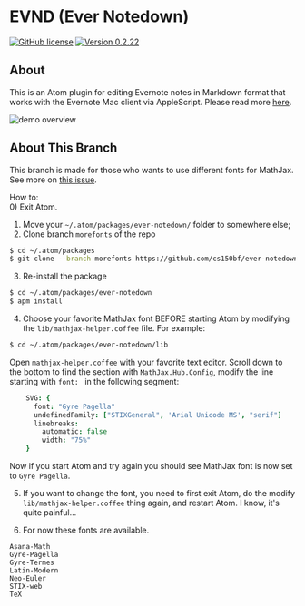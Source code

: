 #   EVND (Ever Notedown) 

[![GitHub license](https://img.shields.io/badge/license-MIT-blue.svg)](https://raw.githubusercontent.com/cs150bf/ever-notedown/master/LICENSE.md) [![Version 0.2.22](https://img.shields.io/badge/apm-v0.2.22-green.svg)](https://github.com/cs150bf/ever-notedown/releases)  

## About

This is an Atom plugin for editing Evernote notes in Markdown format that works with the Evernote Mac client via AppleScript. Please read more [here](https://www.evernote.com/l/AER4LWAANh9JY7PBhP9q8rYllx9Znkw5zY8).

![demo overview](https://raw.github.com/cs150bf/ever-notedown/master/docs/demo/demo-0-create-note.gif "demo-0-create-note.gif")


## About This Branch

This branch is made for those who wants to use different fonts for MathJax. See more on [this issue](https://github.com/cs150bf/ever-notedown/issues/42).  

How to:   
0) Exit Atom.   
1) Move your `~/.atom/packages/ever-notedown/` folder to somewhere else;   
2) Clone branch `morefonts` of the repo
```bash
$ cd ~/.atom/packages
$ git clone --branch morefonts https://github.com/cs150bf/ever-notedown
```   
3) Re-install the package
```bash
$ cd ~/.atom/packages/ever-notedown
$ apm install
```   
4) Choose your favorite MathJax font BEFORE starting Atom by modifying the `lib/mathjax-helper.coffee` file. For example:
```bash
$ cd ~/.atom/packages/ever-notedown/lib
```
Open `mathjax-helper.coffee` with your favorite text editor. Scroll down to the bottom to find the section with `MathJax.Hub.Config`, modify the line starting with `font: ` in the following segment:
```coffee
    SVG: {
      font: "Gyre Pagella"
      undefinedFamily: ["STIXGeneral", 'Arial Unicode MS', "serif"]
      linebreaks:
        automatic: false
        width: "75%"
    }
```
Now if you start Atom and try again you should see MathJax font is now set to `Gyre Pagella`.   

5) If you want to change the font, you need to first exit Atom, do the modify `lib/mathjax-helper.coffee` thing again, and restart Atom. I know, it's quite painful...   

6) For now these fonts are available.
```
Asana-Math
Gyre-Pagella
Gyre-Termes
Latin-Modern
Neo-Euler
STIX-web
TeX
```


